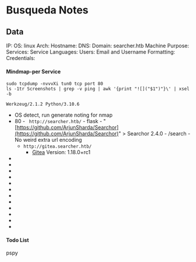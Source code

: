 # Busqueda Notes

## Data 

IP: 
OS: linux 
Arch:
Hostname: 
DNS: 
Domain: searcher.htb
Machine Purpose: 
Services:
Service Languages:
Users:
Email and Username Formatting:
Credentials:



#### Mindmap-per Service

```
sudo tcpdump -nvvvXi tun0 tcp port 80
ls -1tr Screenshots | grep -v ping | awk '{print "![]("$1")"}\' | xsel -b
```


```
Werkzeug/2.1.2 Python/3.10.6
```

- OS detect, run generate noting for nmap
- 80 - ` http://searcher.htb/`
		- flask
		- "[https://github.com/ArjunSharda/Searchor](https://github.com/ArjunSharda/Searchor)" > Searchor 2.4.0
		- /search
			- No weird extra url encoding 
	- `http://gitea.searcher.htb/`
		- [Gitea](https://gitea.io/) Version: 1.18.0+rc1
-
-
-
-
-
-
-
-
-
-
-
-

#### Todo List

pspy

